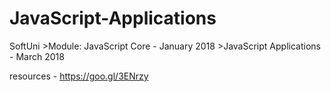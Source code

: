 # JavaScript-Applications
SoftUni >Module: JavaScript Core - January 2018 >JavaScript Applications - March 2018

resources - https://goo.gl/3ENrzy
